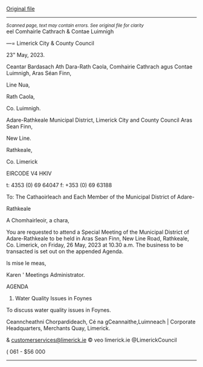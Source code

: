 [Original file](https://www.limerick.ie/sites/default/files/media/documents/2023-05/00-Agenda-Special-Meeting-of-Municipal-District-of-Adare-Rathkeale-26th%20May%202023.pdf)

---
*<small>Scanned page, text may contain errors. See original file for clarity</small>*  
eel Comhairle Cathrach
& Contae Luimnigh

—= Limerick City
& County Council

23" May, 2023.

Ceantar Bardasach Ath Dara-Rath Caola,
Comhairie Cathrach agus Contae Luimnigh,
Aras Séan Finn,

Line Nua,

Rath Caola,

Co. Luimnigh.

Adare-Rathkeale Municipal District,
Limerick City and County Council
Aras Sean Finn,

New Line.

Rathkeale,

Co. Limerick

EIRCODE V4 HKIV

t: 4353 (0) 69 64047
f: +353 (0) 69 63188

To: The Cathaoirleach and Each Member of the Municipal District of Adare-

Rathkeale

A Chomhairleoir, a chara,

You are requested to attend a Special Meeting of the Municipal District of Adare-Rathkeale to be
held in Aras Sean Finn, New Line Road, Rathkeale, Co. Limerick, on Friday, 26 May, 2023 at 10.30
a.m. The business to be transacted is set out on the appended Agenda.

ls mise le meas,

Karen '
Meetings Administrator.

AGENDA

1. Water Quality Issues in Foynes

To discuss water quality issues in Foynes.

Ceanncheathni Chorpardideach, Cé na gCeannaithe,Luimneach |
Corporate Headquarters, Merchants Quay, Limerick.

& customerservices@limerick.ie
© veo limerick.ie
@LimerickCouncil

( 061 - $56 000


---
